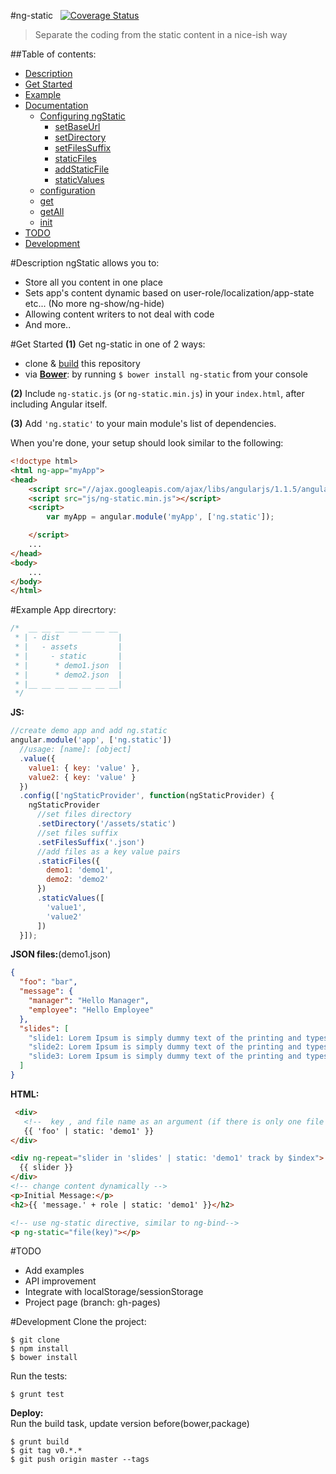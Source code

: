#ng-static &nbsp; [![Coverage Status](https://coveralls.io/repos/a8m/ng-static/badge.png?branch=master)](https://coveralls.io/r/a8m/ng-static?branch=master)
>Separate the coding from the static content in a nice-ish way

##Table of contents:
- [Description](#description)
- [Get Started](#get-started)
- [Example](#example)
- [Documentation](documentation)
  - [Configuring ngStatic](#configuring-ngstatic)
    - [setBaseUrl]()
    - [setDirectory]()
    - [setFilesSuffix]()
    - [staticFiles]()
    - [addStaticFile]()
    - [staticValues]()
  - [configuration]()
  - [get]()
  - [getAll]()
  - [init]()
- [TODO](#todo)
- [Development](#development)

#Description
ngStatic allows you to:</br>
- Store all you content in one place
- Sets app's content dynamic based on user-role/localization/app-state etc... (No more ng-show/ng-hide)
- Allowing content writers to not deal with code
- And more..

#Get Started
**(1)** Get ng-static in one of 2 ways:
  - clone & [build](#developing) this repository
  - via **[Bower](http://bower.io/)**: by running `$ bower install ng-static` from your console

**(2)** Include `ng-static.js` (or `ng-static.min.js`) in your `index.html`, after including Angular itself.

**(3)** Add `'ng.static'` to your main module's list of dependencies.

When you're done, your setup should look similar to the following:

```html
<!doctype html>
<html ng-app="myApp">
<head>
    <script src="//ajax.googleapis.com/ajax/libs/angularjs/1.1.5/angular.min.js"></script>
    <script src="js/ng-static.min.js"></script>
    <script>
        var myApp = angular.module('myApp', ['ng.static']);

    </script>
    ...
</head>
<body>
    ...
</body>
</html>
```
#Example
App direcrtory:
```js
/*  __ __ __ __ __ __ __
 * | - dist             |
 * |   - assets         |
 * |     - static       |
 * |      * demo1.json  |
 * |      * demo2.json  |
 * |__ __ __ __ __ __ __|
 */
```
**JS:**
```js
//create demo app and add ng.static
angular.module('app', ['ng.static'])
  //usage: [name]: [object]
  .value({
    value1: { key: 'value' },
    value2: { key: 'value' }
  })
  .config(['ngStaticProvider', function(ngStaticProvider) {
    ngStaticProvider
      //set files directory
      .setDirectory('/assets/static')
      //set files suffix
      .setFilesSuffix('.json')
      //add files as a key value pairs
      .staticFiles({
        demo1: 'demo1',
        demo2: 'demo2'
      })
      .staticValues([
        'value1',
        'value2'
      ])
  }]);
```
**JSON files:**(demo1.json)
```json
{
  "foo": "bar",
  "message": {
    "manager": "Hello Manager",
    "employee": "Hello Employee"
  },
  "slides": [
    "slide1: Lorem Ipsum is simply dummy text of the printing and typesetting industry.",
    "slide2: Lorem Ipsum is simply dummy text of the printing and typesetting industry.",
    "slide3: Lorem Ipsum is simply dummy text of the printing and typesetting industry."
  ]
}
```
**HTML:**
```html
 <div>
   <!--  key , and file name as an argument (if there is only one file use: {{ 'key' | static }} )-->
   {{ 'foo' | static: 'demo1' }}
</div>

<div ng-repeat="slider in 'slides' | static: 'demo1' track by $index">
  {{ slider }}
</div>
<!-- change content dynamically -->
<p>Initial Message:</p>
<h2>{{ 'message.' + role | static: 'demo1' }}</h2>

<!-- use ng-static directive, similar to ng-bind-->
<p ng-static="file(key)"></p>
```
#TODO
- Add examples
- API improvement
- Integrate with localStorage/sessionStorage
- Project page (branch: gh-pages)

#Development
Clone the project: <br/>
```
$ git clone 
$ npm install
$ bower install
```
Run the tests:
```
$ grunt test
```
**Deploy:**<br/>
Run the build task, update version before(bower,package)
```
$ grunt build
$ git tag v0.*.*
$ git push origin master --tags
